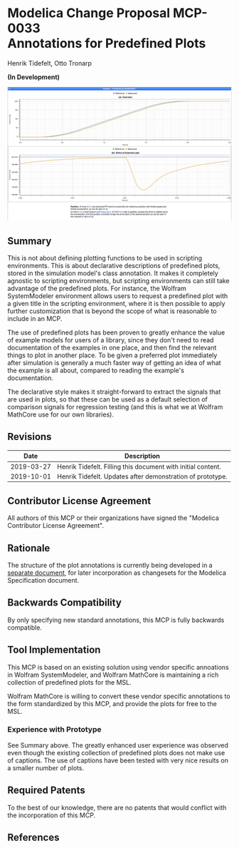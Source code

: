 # Modelica Change Proposal MCP-0033<br/>Annotations for Predefined Plots
Henrik Tidefelt, Otto Tronarp

**(In Development)**

![Example generated with the prototype implementation](example-figure.png)

## Summary
This is not about defining plotting functions to be used in scripting environments.  This is about declarative descriptions of predefined plots, stored in the simulation model's class annotation.  It makes it completely agnostic to scripting environments, but scripting environments can still take advantage of the predefined plots.  For instance, the Wolfram SystemModeler environment allows users to request a predefined plot with a given title in the scripting environment, where it is then possible to apply further customization that is beyond the scope of what is reasonable to include in an MCP.

The use of predefined plots has been proven to greatly enhance the value of example models for users of a library, since they don't need to read documentation of the examples in one place, and then find the relevant things to plot in another place.  To be given a preferred plot immediately after simulation is generally a much faster way of getting an idea of what the example is all about, compared to reading the example's documentation.

The declarative style makes it straight-forward to extract the signals that are used in plots, so that these can be used as a default selection of comparison signals for regression testing (and this is what we at Wolfram MathCore use for our own libraries).

## Revisions
| Date | Description |
| --- | --- |
| 2019-03-27 | Henrik Tidefelt. Filling this document with initial content. |
| 2019-10-01 | Henrik Tidefelt. Updates after demonstration of prototype. |

## Contributor License Agreement
All authors of this MCP or their organizations have signed the "Modelica Contributor License Agreement".

## Rationale
The structure of the plot annotations is currently being developed in a [separate document](predefined-plots.md), for later incorporation as changesets for the Modelica Specification document.

## Backwards Compatibility
By only specifying new standard annotations, this MCP is fully backwards compatible.

## Tool Implementation
This MCP is based on an existing solution using vendor specific annoations in Wolfram SystemModeler, and Wolfram MathCore is maintaining a rich collection of predefined plots for the MSL.

Wolfram MathCore is willing to convert these vendor specific annotations to the form standardized by this MCP, and provide the plots for free to the MSL.

### Experience with Prototype
See Summary above.  The greatly enhanced user experience was observed even though the existing collection of predefined plots does not make use of captions.  The use of captions have been tested with very nice results on a smaller number of plots.  

## Required Patents
To the best of our knowledge, there are no patents that would conflict with the incorporation of this MCP.

## References
